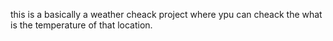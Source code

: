 this is a basically a weather cheack project where ypu can cheack the what is the temperature of that location.

